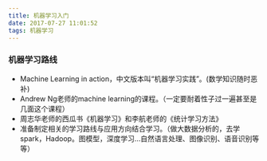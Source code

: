 ```yaml
---
title: 机器学习入门
date: 2017-07-27 11:01:52
tags: 机器学习
---
```


### 机器学习路线
- Machine Learning in action，中文版本叫“机器学习实践”。(数学知识随时恶补)
- Andrew Ng老师的machine learning的课程。（一定要耐着性子过一遍甚至是几面这个课程）
- 周志华老师的西瓜书《机器学习》和李航老师的《统计学习方法》
- 准备制定相关的学习路线与应用方向结合学习。（做大数据分析的，去学spark，Hadoop。图模型，深度学习…自然语言处理、图像识别、语音识别等等）